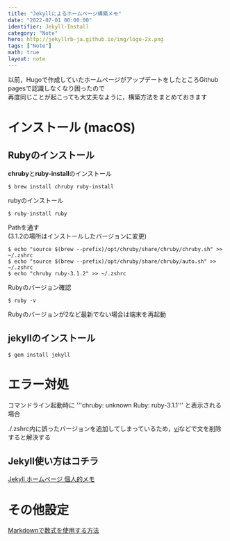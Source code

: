 ```yaml
---
title: "Jekyllによるホームページ構築メモ"
date: "2022-07-01 00:00:00"
identifier: Jekyll-Install
category: "Note"
hero: http://jekyllrb-ja.github.io/img/logo-2x.png
tags: ["Note"]
math: true
layout: note
---
```


以前，Hugoで作成していたホームページがアップデートをしたところGithub pagesで認識しなくなり困ったので  
再度同じことが起こっても大丈夫なように，構築方法をまとめておきます

<!--more-->

# インストール (macOS)

## Rubyのインストール

<b>chruby</b>と<b>ruby-install</b>のインストール

```console
$ brew install chruby ruby-install
```

rubyのインストール

```console
$ ruby-install ruby
```

Pathを通す  
(3.1.2の場所はインストールしたバージョンに変更)

```console
$ echo "source $(brew --prefix)/opt/chruby/share/chruby/chruby.sh" >> ~/.zshrc
$ echo "source $(brew --prefix)/opt/chruby/share/chruby/auto.sh" >> ~/.zshrc
$ echo "chruby ruby-3.1.2" >> ~/.zshrc
```
Rubyのバージョン確認

```console
$ ruby -v
```
Rubyのバージョンが2など最新でない場合は端末を再起動

## jekyllのインストール
```console
$ gem install jekyll
```

# エラー対処
コマンドライン起動時に
'''chruby: unknown Ruby: ruby-3.1.1'''
と表示される場合  
  
./.zshrc内に誤ったバージョンを追加してしまっているため，[vi](../02/vi.html)などで文を削除すると解決する

## Jekyll使い方はコチラ
[Jekyll ホームページ 個人的メモ](Jekyll.html)

# その他設定
[Markdownで数式を使用する方法](https://qiita.com/memakura/items/e4d2de379f98ad7be498)
